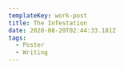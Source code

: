 ```yaml
---
templateKey: work-post
title: The Infestation
date: 2020-08-20T02:44:33.181Z
tags:
  - Poster
  - Writing
---
```

